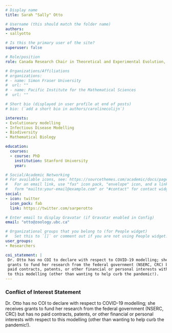```yaml
---
# Display name
title: Sarah "Sally" Otto

# Username (this should match the folder name)
authors:
- sallyotto 

# Is this the primary user of the site?
superuser: false

# Role/position
role: Canada Research Chair in Theoretical and Experimental Evolution, UBC

# Organizations/Affiliations
# organizations:
# - name: Simon Fraser University
#  url: ""
# - name: Pacific Institute for the Mathematical Sciences
#  url: ""

# Short bio (displayed in user profile at end of posts)
# bio: (`add a short bio in authors/carolinecolijn`)

interests:
- Evolutionary modelling
- Infectious Disease Modelling
- Biodiversity
- Mathematical Biology

education:
  courses:
  - course: PhD
    institution: Stanford University
    year: 

# Social/Academic Networking
# For available icons, see: https://sourcethemes.com/academic/docs/page-builder/#icons
#   For an email link, use "fas" icon pack, "envelope" icon, and a link in the
#   form "mailto:your-email@example.com" or "#contact" for contact widget.
social:
- icon: twitter
  icon_pack: fab
  link: https://twitter.com/sarperotto

# Enter email to display Gravatar (if Gravatar enabled in Config)
email: "otto@zoology.ubc.ca"

# Organizational groups that you belong to (for People widget)
#   Set this to `[]` or comment out if you are not using People widget.
user_groups:
- Researchers 

coi_statement: |
 Dr. Otto has no COI to declare with respect to COVID-19 modelling; she receives
 grants to fund her research from the federal government (NSERC, CRC) but has no
 paid contracts, patents, or other financial or personal interests with respect
 to this modelling (other than wanting to help curb the pandemic!).
---
```



### Conflict of Interest Statement
Dr. Otto has no COI to declare with respect to COVID-19 modelling; she receives
grants to fund her research from the federal government (NSERC, CRC) but has no
paid contracts, patents, or other financial or personal interests with respect
to this modelling (other than wanting to help curb the pandemic!).
